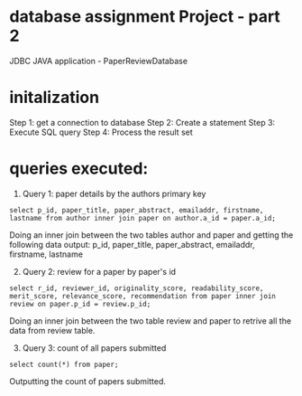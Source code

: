 # database assignment Project - part 2
JDBC JAVA application - PaperReviewDatabase

# initalization 

Step 1: get a connection to database
Step 2: Create a statement 
Step 3: Execute SQL query 
Step 4: Process the result set 

# queries executed: 

1. Query 1: paper details by the authors primary key
 
 ```mySQL
 select p_id, paper_title, paper_abstract, emailaddr, firstname, lastname from author inner join paper on author.a_id = paper.a_id;
 ```
Doing an inner join between the two tables author and paper and getting the following data output: 
 p_id, paper_title, paper_abstract, emailaddr, firstname, lastname

2. Query 2: review for a paper by paper's id

```mySQL
select r_id, reviewer_id, originality_score, readability_score, merit_score, relevance_score, recommendation from paper inner join review on paper.p_id = review.p_id;
```
Doing an inner join between the two table review and paper to retrive all the data from review table.

3. Query 3: count of all papers submitted

```mySQL
select count(*) from paper;
```
Outputting the count of papers submitted.
